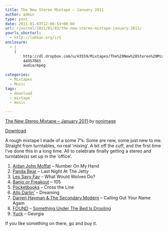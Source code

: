 ```yaml
---
title: The New Stereo Mixtape – January 2011
author: admin
type: post
date: 2011-01-03T12:06:53+00:00
url: /journal/2011/01/03/the-new-stereo-mixtape-january-2011/
yourls_shorturl:
  - http://lobban.org/i/5
enclosure:
  - |
    |
        http://dl.dropbox.com/u/43559/Mixtapes/The%20New%20Stereo%20Mixtape%20-%20Jan%202011.mp3
        44957865
        audio/mpeg
        
categories:
  - Mixtapes
  - Music
tags:
  - download
  - mixtape
  - music

---
```

<span><a href="http://soundcloud.com/nonimage/the-new-stereo-mixtape-january-2011">The New Stereo Mixtape &#8211; January 2011</a> by <a href="http://soundcloud.com/nonimage">nonimage</a></span>

[Download][1]

A rough mixtape I made of a some 7”s. Some are new, some just new to me. Straight from turntables, no real ‘mixing’. A bit off the cuff, and the first time I’ve done this in a long time. All to celebrate finally getting a stereo and turntable(s) set up in the ‘office’.

  1. [Aidan John Moffat][2] &#8211; Number On My Hand
  2. [Panda Bear][3] &#8211; Last Night At The Jetty
  3. [Les Savy Fav][4] &#8211; What Would Wolves Do?
  4. [Banjo or Freakout][5] &#8211; 105
  5. [Pocketbooks][6] &#8211; Cross the Line
  6. [Allo Darlin’][7] &#8211; Dreaming
  7. [Darren Hayman & The Secondary Modern][8] &#8211; Calling Out Your Name Again
  8. [FOUND][9] &#8211; [Something Under The Bed Is Drooling][10]
  9. [Yuck][11] &#8211; Georgia

If you like something on there, go and buy it.

 [1]: http://dl.dropbox.com/u/43559/Mixtapes/The%20New%20Stereo%20Mixtape%20-%20Jan%202011.mp3
 [2]: http://www.aidanmoffat.co.uk/
 [3]: http://www.myspace.com/pandabear
 [4]: http://www.lessavyfav.com/
 [5]: http://banjoorfreakout.blogspot.com/
 [6]: http://www.pocketbooks.org.uk/
 [7]: http://allodarlin.com/
 [8]: http://www.hefnet.com/Secondary%20Modern.htm
 [9]: http://foundtheband.com/
 [10]: http://found.bandcamp.com/album/found-free-fri-05
 [11]: http://yuckband.blogspot.com/
